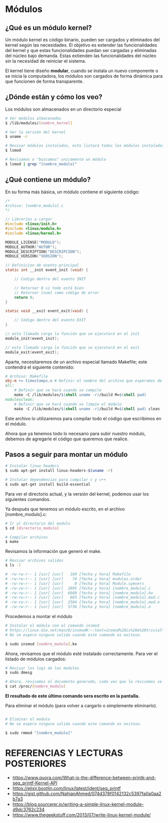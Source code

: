 # Módulos

## ¿Qué es un módulo kernel?

Un módulo kernel es código binario, pueden ser cargados y eliminados del kernel según las necesidades. El objetivo es extender las funcionalidades del kernel y que estas funcionalidades puedan ser cargadas y eliminadas del núcleo bajo demanda. Estas extienden las funcionalidades del núcleo sin la necesidad de reiniciar el sistema.

El kernel tiene diseño **modular**, cuando se instala un nuevo componente o se inicia la computadora, los módulos son cargados de forma dinámica para que funcionen de forma transparente.

## ¿Dónde están y cómo los veo?

Los módulos son almacenados en un directorio especial

```bash
# Ver módulos almacenados
$ /lib/modules/[nombre_kernel]

# Ver la versión del kernel
$ uname -r

# Revisar módulos instalados, esto listará todos los módulos instalados en el kernel
$ lsmod

# Revisamos o "buscamos" unicamente un módulo
$ lsmod | grep "[nombre_modulo]"

```

## ¿Qué contiene un módulo?

En su forma más básica, un módulo contiene el siguiente código:

```c
/*
Archivo: [nombre_modulo].c
*/

// Librerías a cargar
#include <linux/init.h>
#include <linux/module.h>
#include <linux/kernel.h>

MODULE_LICENSE("MODULO");
MODULE_AUTHOR("AUTOR");
MODULE_DESCRIPTION("DESCRIPCION");
MODULE_VERSION("VERSION");

// Definicion de evento principal
static int __init event_init (void) {

    // Codigo dentro del evento INIT

    // Retornar 0 si todo está bien
    // Retornar [num] como código de error
    return 0;
}

static void __exit event_exit(void) {

    // Código dentro del evento EXIT
}

// esta llamada carga la función que se ejecutará en el init
module_init(event_init);

// esta llamada carga la función que se ejecutará en el exit
module_exit(event_exit);
```

Aparte, necesitaremos de un archivo especial llamado Makefile; este contendrá el siguiente contenido:

```Makefile
# Archivo: Makefile
obj-m += timestamps.o # Definir el nombre del archivo que esperamos de salida
all:
    # Definir que se hará cuando se compile
	make -C /lib/modules/$(shell uname -r)/build M=$(shell pwd)
modulesclean:
    # Definir que se hará cuando se limpie el módulo
	make -C /lib/modules/$(shell uname -r)/build M=$(shell pwd) clean
```

Este archivo lo utilizaremos para compilar todo el código que escribimos en el módulo.

Ahora que ya tenemos todo lo necesario para subir nuestro módulo, debemos de agregarle el código que queremos que realice.

## Pasos a seguir para montar un módulo

```bash
# Instalar linux headers
$ sudo apt-get install linux-headers-$(uname -r)

# Instalar dependencias para compilar c y c++
$ sudo apt-get install build-essential
```

Para ver el directorio actual, y la versión del kernel, podemos usar los siguientes comandos.

Ya después que tenemos un módulo escrito, en el archivo [nombre_modulo].c:

```bash
# Ir al directorio del modulo
$ cd [directorio_modulo]

# Compilar archivos
$ make
```

Revisamos la información que generó el make.

```bash
# Revisar archivos salidos
$ ls -l

# -rw-rw-r-- 1 [usr] [usr]   169 [fecha y hora] Makefile
# -rw-rw-r-- 1 [usr] [usr]    74 [fecha y hora] modules.order
# -rw-rw-r-- 1 [usr] [usr]     0 [fecha y hora] Module.symvers
# -rw-rw-r-- 1 [usr] [usr]  2895 [fecha y hora] [nombre_modulo].c
# -rw-rw-r-- 1 [usr] [usr]  6080 [fecha y hora] [nombre_modulo].ko
# -rw-rw-r-- 1 [usr] [usr]   603 [fecha y hora] [nombre_modulo].mod.c
# -rw-rw-r-- 1 [usr] [usr]  2584 [fecha y hora] [nombre_modulo].mod.o
# -rw-rw-r-- 1 [usr] [usr]  5736 [fecha y hora] [nombre_modulo].o
```

Procedemos a montar el módulo

```bash
# Instalar el módulo con el comando insmod
# https://linux.die.net/man/8/insmod#:~:text=insmod%20is%20a%20trivial%20program,is%20taken%20from%20standard%20input
# No se espera ninguna salida cuando este comando es exitoso.

$ sudo insmod [nombre_modulo].ko
```

Ahora, revisamos que el módulo esté instalado correctamente. Para ver el listado de módulos cargados:

```bash
# Revisar los logs de los modulos
$ sudo dmesg

# Ahora, revisamos el documento generado, cada vez que lo revisemos se reescribirá
$ cat /proc/[nombre_modulo]

```

**El resultado de este último comando sera escrito en la pantalla.**

Para eliminar el módulo (para volver a cargarlo o simplemente eliminarlo).

```bash

# Eliminar el modulo
# No se espera ninguna salida cuando este comando es exitoso.

$ sudo rmmod "[nombre_modulo]"

```

# REFERENCIAS Y LECTURAS POSTERIORES

- https://www.quora.com/What-is-the-difference-between-printk-and-seq_printf-Kernel-API
- https://elixir.bootlin.com/linux/latest/ident/seq_printf
- https://gist.github.com/NahianAhmed/074d378f0142132c5397fa0a0aa2b7a3
- https://blog.sourcerer.io/writing-a-simple-linux-kernel-module-d9dc3762c234
- https://www.thegeekstuff.com/2013/07/write-linux-kernel-module/
